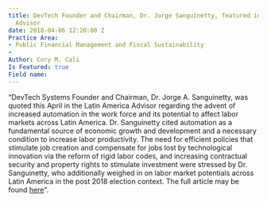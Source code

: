 ```yaml
---
title: DevTech Founder and Chairman, Dr. Jorge Sanguinetty, featured in Latin America
  Advisor
date: 2018-04-06 12:20:00 Z
Practice Area:
- Public Financial Management and Fiscal Sustainability
- 
Author: Cory M. Cali
Is Featured: true
Field name: 
---
```


“DevTech Systems Founder and Chairman, Dr. Jorge A. Sanguinetty, was quoted this April in the Latin America Advisor regarding the advent of increased automation in the work force and its potential to affect labor markets across Latin America.  Dr. Sanguinetty cited automation as a fundamental source of economic growth and development and a necessary condition to increase labor productivity. The need for efficient policies that stimulate job creation and compensate for jobs lost by technological innovation via the reform of rigid labor codes, and increasing contractual security and property rights to stimulate investment were stressed by Dr. Sanguinetty, who additionally weighed in on labor market potentials across Latin America in the post 2018 election context. The full article may be found [here](https://www.thedialogue.org/resources/will-automation-create-or-kill-jobs-in-latin-america-and-the-caribbean/)".